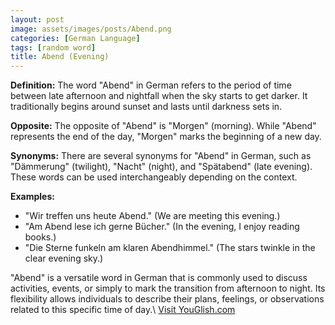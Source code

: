 ```yaml
---
layout: post
image: assets/images/posts/Abend.png
categories: [German Language]
tags: [random word]
title: Abend (Evening)
---
```


**Definition:**
The word "Abend" in German refers to the period of time between late afternoon and nightfall when the sky starts to get darker. It traditionally begins around sunset and lasts until darkness sets in.

**Opposite:**
The opposite of "Abend" is "Morgen" (morning). While "Abend" represents the end of the day, "Morgen" marks the beginning of a new day.

**Synonyms:**
There are several synonyms for "Abend" in German, such as "Dämmerung" (twilight), "Nacht" (night), and "Spätabend" (late evening). These words can be used interchangeably depending on the context.

**Examples:**
- "Wir treffen uns heute Abend." (We are meeting this evening.)
- "Am Abend lese ich gerne Bücher." (In the evening, I enjoy reading books.)
- "Die Sterne funkeln am klaren Abendhimmel." (The stars twinkle in the clear evening sky.)

"Abend" is a versatile word in German that is commonly used to discuss activities, events, or simply to mark the transition from afternoon to night. Its flexibility allows individuals to describe their plans, feelings, or observations related to this specific time of day.\ <a id="yg-widget-0" class="youglish-widget" data-query="Abend" data-lang="german" data-components="8412" data-auto-start="0" data-bkg-color="theme_light" data-title="How%20to%20pronounce%20Abend%20in%20German"  rel="nofollow" href="https://youglish.com">Visit YouGlish.com</a><script async src="https://youglish.com/public/emb/widget.js" charset="utf-8"></script>